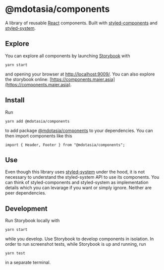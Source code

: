 # @mdotasia/components

A library of reusable [React](https://facebook.github.io/react/) components. Built with [styled-components](https://www.styled-components.com/) and [styled-system](http://jxnblk.com/styled-system/).

## Explore

You can explore all components by launching [Storybook](https://storybook.js.org/) with

    yarn start

and opening your browser at [http://localhost:9009/](http://localhost:9009/). You can also explore the storybook online: [https://components.maier.asia](https://components.maier.asia).

## Install

Run

    yarn add @mdotasia/components

to add package [@mdotasia/components](https://github.com/mdotasia/components) to your dependencies. You can then import components like this

    import { Header, Footer } from "@mdotasia/components";

## Use

Even though this library uses [styled-system](http://jxnblk.com/styled-system/) under the hood, it is not necessary to understand the styled-system API to use its components. You can think of styled-components and styled-system as implementation details which you can levarage if you want or simply ignore. Neither are peer dependencies.

## Development

Run Storybook locally with

    yarn start

while you develop. Use Storybook to develop components in isolation. In order to run screenshot tests, while Storybook is up and running, run

    yarn test

in a separate terminal.
